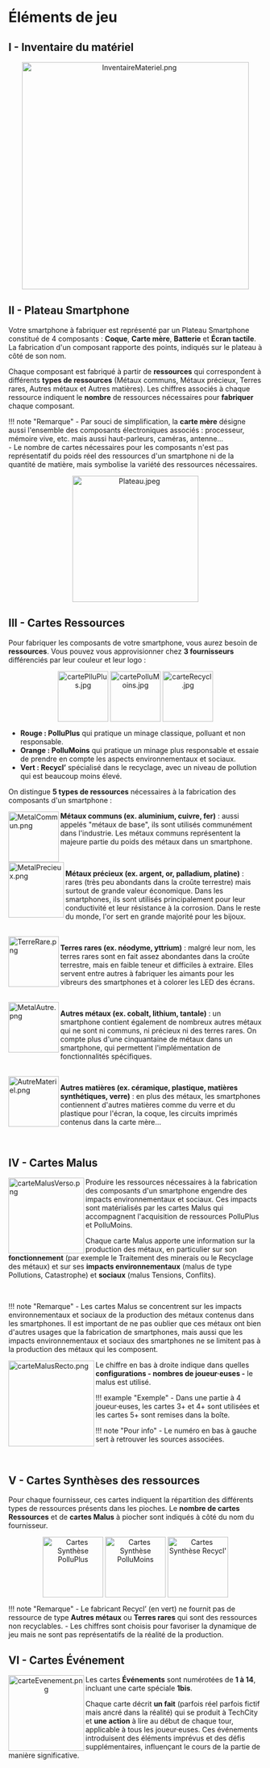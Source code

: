 # Éléments de jeu

## I - Inventaire du matériel
<center>
    <img alt="InventaireMateriel.png" src="../img/InventaireMateriel.png" width="450" />
</center>

## II - Plateau Smartphone  

Votre smartphone à fabriquer est représenté par un Plateau Smartphone constitué de 4 composants : **Coque**, **Carte mère**, **Batterie** et **Écran tactile**. La fabrication d'un composant rapporte des points, indiqués sur le plateau à côté de son nom.

Chaque composant est fabriqué à partir de **ressources** qui correspondent à différents **types de ressources** (Métaux communs, Métaux précieux, Terres rares, Autres métaux et Autres matières). Les chiffres associés à chaque ressource indiquent le **nombre** de ressources nécessaires pour **fabriquer** chaque composant.

!!! note "Remarque"
    - Par souci de simplification, la **carte mère** désigne aussi l'ensemble des composants électroniques associés : processeur, mémoire vive, etc. mais aussi haut-parleurs, caméras, antenne...  
    - Le nombre de cartes nécessaires pour les composants n'est pas représentatif du poids réel des ressources d'un smartphone ni de la quantité de matière, mais symbolise la variété des ressources nécessaires.
<center>
<img alt="Plateau.jpeg" src="../img/Plateau.jpeg" width="250"/>
</center>

## III - Cartes Ressources 
Pour fabriquer les composants de votre smartphone, vous aurez besoin de **ressources**. Vous pouvez vous approvisionner chez **3 fournisseurs** différenciés par leur couleur et leur logo :    
  <center>
<img alt="cartePlluPlus.jpg" src="../img/cartePlluPlus.jpg" width="100" align="center"/>
<img alt="cartePolluMoins.jpg" src="../img/cartePolluMoins.jpg" width="100" align="center"/>
<img alt="carteRecycl.jpg" src="../img/carteRecycl.jpg" width="100" align="center"/>
</center>

- **Rouge : PolluPlus**
qui pratique un minage classique, polluant et non responsable.
- **Orange : PolluMoins**
qui pratique un minage plus responsable et essaie de prendre en compte les aspects environnementaux et sociaux.      
- **Vert : Recycl’**
  spécialisé dans le recyclage, avec un niveau de pollution qui est beaucoup moins élevé.  

On distingue **5 types de ressources** nécessaires à la fabrication des composants d'un smartphone :  

<img alt="MetalCommun.png" src="../img/MetalCommun.png" width="100" align="left"/>

**Métaux communs (ex. aluminium, cuivre, fer)** : aussi appelés "métaux de base", ils sont utilisés communément dans l'industrie. Les métaux communs représentent la majeure partie du poids des métaux dans un smartphone.

<br clear="left"/>

<img alt="MetalPrecieux.png" src="../img/MetalPrecieux.png" width="110" align="left"/>

**Métaux précieux (ex. argent, or, palladium, platine)** : rares (très peu abondants dans la croûte terrestre) mais surtout de grande valeur économique. Dans les smartphones, ils sont utilisés principalement pour leur conductivité et leur résistance à la corrosion. Dans le reste du monde, l'or sert en grande majorité pour les bijoux.

<br clear="left"/>

<img alt="TerreRare.png" src="../img/TerreRare.png" width="100" align="left"/>

**Terres rares (ex. néodyme, yttrium)** : malgré leur nom, les terres rares sont en fait assez abondantes dans la croûte terrestre, mais en faible teneur et difficiles à extraire. Elles servent entre autres à fabriquer les aimants pour les vibreurs des smartphones et à colorer les LED des écrans.

<br clear="left"/>

<img alt="MetalAutre.png" src="../img/AutresMetaux.png" width="100" align="left"/>

**Autres métaux (ex. cobalt, lithium, tantale)** : un smartphone contient également de nombreux autres métaux qui ne sont ni communs, ni précieux ni des terres rares. On compte plus d'une cinquantaine de métaux dans un smartphone, qui permettent l'implémentation de fonctionnalités spécifiques.

<br clear="left"/>

<img alt="AutreMateriel.png" src="../img/AutreMateriel.png" width="100" align="left"/>

**Autres matières (ex. céramique, plastique, matières synthétiques, verre)** : en plus des métaux, les smartphones contiennent d'autres matières comme du verre et du plastique pour l'écran, la coque, les circuits imprimés contenus dans la carte mère...

<br clear="left"/>

## IV - Cartes Malus

<img alt="carteMalusVerso.png" src="../img/carteMalusVerso.png" width="150" align="left"/>

Produire les ressources nécessaires à la fabrication des composants d'un smartphone engendre des impacts environnementaux et sociaux. Ces impacts sont matérialisés par les cartes Malus qui accompagnent l'acquisition de ressources PolluPlus et PolluMoins.

Chaque carte Malus apporte une information sur la production des métaux, en particulier sur son **fonctionnement** (par exemple le Traitement des minerais ou le Recyclage des métaux) et sur ses **impacts environnementaux** (malus de type Pollutions, Catastrophe) et **sociaux** (malus Tensions, Conflits).

<br clear="left"/>

!!! note "Remarque"
    - Les cartes Malus se concentrent sur les impacts environnementaux et sociaux de la production des métaux contenus dans les smartphones. Il est important de ne pas oublier que ces métaux ont bien d'autres usages que la fabrication de smartphones, mais aussi que les impacts environnementaux et sociaux des smartphones ne se limitent pas à la production des métaux qui les composent.

<img alt="carteMalusRecto.png" src="../img/carteMalusRecto.png" width="170" align="left"/>

Le chiffre en bas à droite indique dans quelles **configurations - nombres de joueur·euses -** le malus est utilisé.

!!! example "Exemple"
    - Dans une partie à 4 joueur·euses, les cartes 3+ et 4+ sont utilisées et les cartes 5+ sont remises dans la boîte.

!!! note "Pour info"
    - Le numéro en bas à gauche sert à retrouver les sources associées.

<br clear="left"/>

## V -  Cartes Synthèses des ressources  
Pour chaque fournisseur, ces cartes indiquent la répartition des différents types de ressources présents dans les pioches. Le **nombre de cartes Ressources** et de **cartes Malus** à piocher sont indiqués à côté du nom du fournisseur.
<center>

<img alt="Cartes Synthèse PolluPlus" src="../img/SynthesePolluPlus.jpeg" width="120" align="center"/>
<img alt="Cartes Synthèse PolluMoins" src="../img/SynthesePolluMoins.jpeg" width="120" align="center"/>
<img alt="Cartes Synthèse Recycl'" src="../img/SyntheseRecycl.jpeg" width="120" align="center"/>
</center>

!!! note "Remarque"
    - Le fabricant Recycl’ (en vert) ne fournit pas de ressource de type **Autres métaux** ou **Terres rares** qui sont des ressources non recyclables.
    - Les chiffres sont choisis pour favoriser la dynamique de jeu mais ne sont pas représentatifs de la réalité de la production.

## VI -  Cartes Événement
<center>
<img alt="carteEvenement.png" src="../img/carteEvenement.png" width="150" align="left"/>
</center>

Les cartes **Événements** sont numérotées de **1 à 14**, incluant une carte spéciale **1bis**. 

Chaque carte décrit **un fait** (parfois réel parfois fictif mais ancré dans la réalité) qui se produit à TechCity et **une action** à lire au début de chaque tour, applicable à tous les joueur·euses. Ces événements introduisent des éléments imprévus et des défis supplémentaires, influençant le cours de la partie de manière significative.


